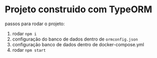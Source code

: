 # Projeto construido com TypeORM

passos para rodar o projeto:

1. rodar `npm i`
2. configuração do banco de dados dentro de `ormconfig.json`
3. configuração banco de dados dentro de docker-compose.yml 
4. rodar `npm start`
